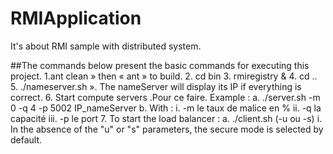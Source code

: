 # RMIApplication
It's about RMI sample with distributed system.

##The commands below present the basic commands for executing this project.
  1.ant clean »  then « ant » to build.
  2.	cd bin
  3.	rmiregistry &
  4.	cd ..
  5.	./nameserver.sh ». The nameServer will display its IP if everything is correct.
  6.	Start compute servers .Pour ce faire. Example : 
       a.	./server.sh -m 0 -q 4 -p 5002 IP_nameServer 
       b.	With : 
           i.	-m le taux de malice en %
          ii.	-q la capacité 
          iii.	-p le port
  7.	To start the load balancer :
        a.	 ./client.sh <operationfilename> (-u ou -s)
            i.	In the absence of the "u" or "s" parameters, the secure mode is selected by default.
